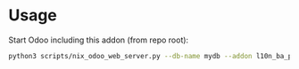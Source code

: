 # Usage

Start Odoo including this addon (from repo root):

```bash
python3 scripts/nix_odoo_web_server.py --db-name mydb --addon l10n_ba_pdv
```
